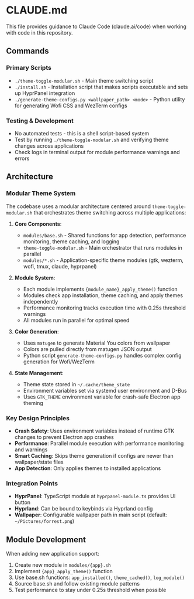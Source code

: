 # CLAUDE.md

This file provides guidance to Claude Code (claude.ai/code) when working with code in this repository.

## Commands

### Primary Scripts
- `./theme-toggle-modular.sh` - Main theme switching script
- `./install.sh` - Installation script that makes scripts executable and sets up HyprPanel integration
- `./generate-theme-configs.py <wallpaper_path> <mode>` - Python utility for generating Wofi CSS and WezTerm configs

### Testing & Development
- No automated tests - this is a shell script-based system
- Test by running `./theme-toggle-modular.sh` and verifying theme changes across applications
- Check logs in terminal output for module performance warnings and errors

## Architecture

### Modular Theme System
The codebase uses a modular architecture centered around `theme-toggle-modular.sh` that orchestrates theme switching across multiple applications:

1. **Core Components**:
   - `modules/base.sh` - Shared functions for app detection, performance monitoring, theme caching, and logging
   - `theme-toggle-modular.sh` - Main orchestrator that runs modules in parallel
   - `modules/*.sh` - Application-specific theme modules (gtk, wezterm, wofi, tmux, claude, hyprpanel)

2. **Module System**:
   - Each module implements `{module_name}_apply_theme()` function
   - Modules check app installation, theme caching, and apply themes independently
   - Performance monitoring tracks execution time with 0.25s threshold warnings
   - All modules run in parallel for optimal speed

3. **Color Generation**:
   - Uses `matugen` to generate Material You colors from wallpaper
   - Colors are pulled directly from matugen JSON output
   - Python script `generate-theme-configs.py` handles complex config generation for Wofi/WezTerm

4. **State Management**:
   - Theme state stored in `~/.cache/theme_state`
   - Environment variables set via systemd user environment and D-Bus
   - Uses `GTK_THEME` environment variable for crash-safe Electron app theming

### Key Design Principles
- **Crash Safety**: Uses environment variables instead of runtime GTK changes to prevent Electron app crashes
- **Performance**: Parallel module execution with performance monitoring and warnings
- **Smart Caching**: Skips theme generation if configs are newer than wallpaper/state files
- **App Detection**: Only applies themes to installed applications

### Integration Points
- **HyprPanel**: TypeScript module at `hyprpanel-module.ts` provides UI button
- **Hyprland**: Can be bound to keybinds via Hyprland config
- **Wallpaper**: Configurable wallpaper path in main script (default: `~/Pictures/forrest.png`)

## Module Development
When adding new application support:
1. Create new module in `modules/{app}.sh`
2. Implement `{app}_apply_theme()` function
3. Use base.sh functions: `app_installed()`, `theme_cached()`, `log_module()`
4. Source base.sh and follow existing module patterns
5. Test performance to stay under 0.25s threshold when possible